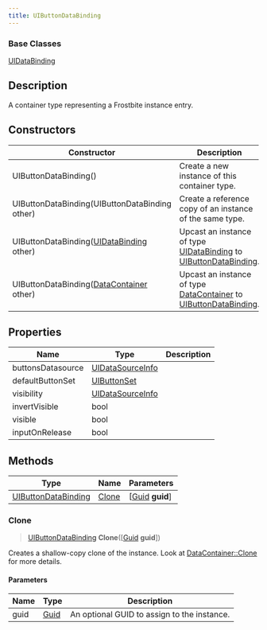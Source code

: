 ```yaml
---
title: UIButtonDataBinding
---
```

### Base Classes

[UIDataBinding](UIDataBinding)

## Description

A container type representing a Frostbite instance entry.

## Constructors

| Constructor                                                                    | Description                                                                                                                   |
| ------------------------------------------------------------------------------ | ----------------------------------------------------------------------------------------------------------------------------- |
| UIButtonDataBinding()                                                          | Create a new instance of this container type.                                                                                 |
| UIButtonDataBinding(UIButtonDataBinding other)                                 | Create a reference copy of an instance of the same type.                                                                      |
| UIButtonDataBinding([UIDataBinding](UIDataBinding) other)                      | Upcast an instance of type [UIDataBinding](UIDataBinding) to [UIButtonDataBinding](UIButtonDataBinding).                      |
| UIButtonDataBinding([DataContainer](/vext/ref/shared/class/datacontainer) other) | Upcast an instance of type [DataContainer](/vext/ref/shared/class/datacontainer) to [UIButtonDataBinding](UIButtonDataBinding). |

## Properties

| Name              | Type                                 | Description |
| ----------------- | ------------------------------------ | ----------- |
| buttonsDatasource | [UIDataSourceInfo](UIDataSourceInfo) |             |
| defaultButtonSet  | [UIButtonSet](UIButtonSet)           |             |
| visibility        | [UIDataSourceInfo](UIDataSourceInfo) |             |
| invertVisible     | bool                                 |             |
| visible           | bool                                 |             |
| inputOnRelease    | bool                                 |             |

## Methods

| Type                                       | Name            | Parameters                                     |
| ------------------------------------------ | --------------- | ---------------------------------------------- |
| [UIButtonDataBinding](UIButtonDataBinding) | [Clone](#clone) | \[[Guid](/vext/ref/shared/class/guid) **guid**\] |

### Clone

> [UIButtonDataBinding](UIButtonDataBinding) **Clone**(\[[Guid](/vext/ref/shared/class/guid) **guid**\])

Creates a shallow-copy clone of the instance. Look at [DataContainer::Clone](/vext/ref/shared/class/datacontainer#clone) for more details.

#### Parameters

| Name | Type         | Description                                 |
| ---- | ------------ | ------------------------------------------- |
| guid | [Guid](Guid) | An optional GUID to assign to the instance. |
